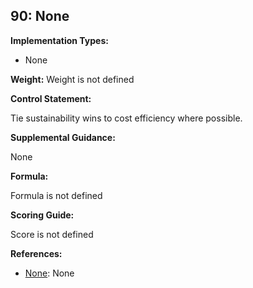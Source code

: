 ## 90: None

**Implementation Types:**
 
- None

**Weight:** Weight is not defined

**Control Statement:**

Tie sustainability wins to cost efficiency where possible.

**Supplemental Guidance:**

None

**Formula:**

Formula is not defined

**Scoring Guide:**

Score is not defined

**References:**

- [None](None): None